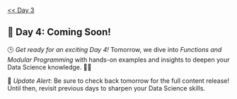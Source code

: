 [<< Day 3](../03_Control%20Flow/03_Control%20Flow.md) <!--| [Day 5 >>](../) -->
## 🚀 Day 4: Coming Soon!
🕒 *Get ready for an exciting Day 4!* Tomorrow, we dive into *Functions and Modular Programming* with hands-on examples and insights to deepen your Data Science knowledge. 🔧✨

🔔 *Update Alert*: Be sure to check back tomorrow for the full content release! Until then, revisit previous days to sharpen your Data Science skills.

